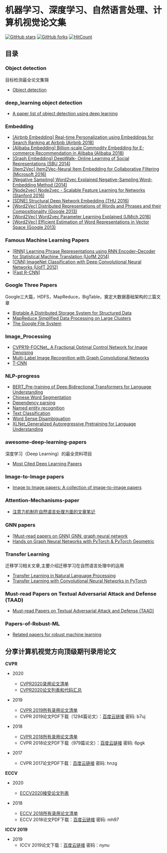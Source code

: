 # 机器学习、深度学习、自然语言处理、计算机视觉论文集

[![GitHub stars](https://img.shields.io/github/stars/murufeng/awesome-papers.svg?style=social&label=Stars)](https://github.com/murufeng/awesome-papers) [![GitHub forks](https://img.shields.io/github/forks/murufeng/awesome-papers.svg?style=social&label=Forks)](https://github.com/murufeng/awesome-papers) [![HitCount](http://hits.dwyl.io/murufeng/awesome-papers.svg)](http://hits.dwyl.io/murufeng/awesome-papers)

## 目录

### Object detection
目标检测最全论文集锦
* [Object detection](https://github.com/murufeng/papers/tree/master/Object-detection) <br />

### deep_learning object detection
* [A paper list of object detection using deep learning](https://github.com/murufeng/papers/blob/master/deep_learning%20object%20detection/papers.md) <br />


### Embedding 
* [[Airbnb Embedding] Real-time Personalization using Embeddings for Search Ranking at Airbnb (Airbnb 2018)](https://github.com/murufeng/papers/blob/master/Embedding/%5BAirbnb%20Embedding%5D%20Real-time%20Personalization%20using%20Embeddings%20for%20Search%20Ranking%20at%20Airbnb%20(Airbnb%202018).pdf) <br />
* [[Alibaba Embedding] Billion-scale Commodity Embedding for E-commerce Recommendation in Alibaba (Alibaba 2018)](https://github.com/murufeng/papers/blob/master/Embedding/%5BAlibaba%20Embedding%5D%20Billion-scale%20Commodity%20Embedding%20for%20E-commerce%20Recommendation%20in%20Alibaba%20(Alibaba%202018).pdf) <br />
* [[Graph Embedding] DeepWalk- Online Learning of Social Representations (SBU 2014)](https://github.com/murufeng/papers/blob/master/Embedding/%5BGraph%20Embedding%5D%20DeepWalk-%20Online%20Learning%20of%20Social%20Representations%20(SBU%202014).pdf) <br />
* [[Item2Vec] Item2Vec-Neural Item Embedding for Collaborative Filtering (Microsoft 2016)](https://github.com/murufeng/papers/blob/master/Embedding/%5BItem2Vec%5D%20Item2Vec-Neural%20Item%20Embedding%20for%20Collaborative%20Filtering%20(Microsoft%202016).pdf) <br />
* [[Negative Sampling] Word2vec Explained Negative-Sampling Word-Embedding Method (2014)](https://github.com/murufeng/papers/blob/master/Embedding/%5BNegative%20Sampling%5D%20Word2vec%20Explained%20Negative-Sampling%20Word-Embedding%20Method%20(2014).pdf) <br />
* [[Node2vec] Node2vec - Scalable Feature Learning for Networks (Stanford 2016)](https://github.com/murufeng/papers/blob/master/Embedding/%5BNode2vec%5D%20Node2vec%20-%20Scalable%20Feature%20Learning%20for%20Networks%20(Stanford%202016).pdf) <br />
* [[SDNE] Structural Deep Network Embedding (THU 2016)](https://github.com/murufeng/papers/blob/master/Embedding/%5BSDNE%5D%20Structural%20Deep%20Network%20Embedding%20(THU%202016).pdf) <br />
* [[Word2Vec] Distributed Representations of Words and Phrases and their Compositionality (Google 2013)](https://github.com/murufeng/papers/blob/master/Embedding/%5BWord2Vec%5D%20Distributed%20Representations%20of%20Words%20and%20Phrases%20and%20their%20Compositionality%20(Google%202013).pdf) <br />
* [[Word2Vec] Word2vec Parameter Learning Explained (UMich 2016)](https://github.com/murufeng/papers/blob/master/Embedding/%5BWord2Vec%5D%20Word2vec%20Parameter%20Learning%20Explained%20(UMich%202016).pdf) <br />
* [[Word2Vec] Efficient Estimation of Word Representations in Vector Space (Google 2013)](https://github.com/murufeng/papers/blob/master/Embedding/%5BWord2Vec%5D%20Efficient%20Estimation%20of%20Word%20Representations%20in%20Vector%20Space%20(Google%202013).pdf) <br />


### Famous Machine Learning Papers
* [[RNN] Learning Phrase Representations using RNN Encoder–Decoder for Statistical Machine Translation (UofM 2014)](https://github.com/murufeng/papers/blob/master/Famous%20Machine%20Learning%20Papers/%5BRNN%5D%20Learning%20Phrase%20Representations%20using%20RNN%20Encoder%E2%80%93Decoder%20for%20Statistical%20Machine%20Translation%20(UofM%202014).pdf) <br />
* [[CNN] ImageNet Classification with Deep Convolutional Neural Networks (UofT 2012)](https://github.com/murufeng/papers/blob/master/Famous%20Machine%20Learning%20Papers/%5BCNN%5D%20ImageNet%20Classification%20with%20Deep%20Convolutional%20Neural%20Networks%20(UofT%202012).pdf) <br />
* [[Fast R-CNN]](https://github.com/murufeng/papers/blob/master/Famous%20Machine%20Learning%20Papers/Fast%20R-CNN.pdf) <br />

### Google Three Papers
Google三大篇，HDFS，MapReduce，BigTable，奠定大数据基础架构的三篇文章
* [Bigtable A Distributed Storage System for Structured Data](https://github.com/murufeng/papers/blob/master/Google%20Three%20Papers/Bigtable%20A%20Distributed%20Storage%20System%20for%20Structured%20Data.pdf) <br />
* [MapReduce Simplified Data Processing on Large Clusters](https://github.com/murufeng/papers/blob/master/Google%20Three%20Papers/MapReduce%20Simplified%20Data%20Processing%20on%20Large%20Clusters.pdf) <br />
* [The Google File System](https://github.com/murufeng/papers/blob/master/Google%20Three%20Papers/The%20Google%20File%20System.pdf) <br />

### Image_Processing
* [CVPR19-FOCNet_ A Fractional Optimal Control Network for Image Denoising](https://github.com/murufeng/papers/blob/master/Image_Processing/CVPR19-FOCNet_%20A%20Fractional%20Optimal%20Control%20Network%20for%20Image%20Denoising_Lei%20Zhang.pdf) <br />
* [Multi-Label Image Recognition with Graph Convolutional Networks](https://github.com/murufeng/papers/blob/master/Image_Processing/Multi-Label%20Image%20Recognition%20with%20Graph%20Convolutional%20Networks.pdf) <br />
* [T-CNN](https://github.com/murufeng/papers/blob/master/Image_Processing/T-CNN.pdf) <br />

### NLP-progress
* [BERT_Pre-training of Deep Bidirectional Transformers for Language Understanding](https://github.com/murufeng/papers/blob/master/NLP-progress/BERT_Pre-training%20of%20Deep%20Bidirectional%20Transformers%20for%20Language%20Understanding.pdf) <br />
* [Chinese Word Segmentation](https://github.com/murufeng/papers/blob/master/NLP-progress/Chinese%20Word%20Segmentation.md) <br />
* [Dependency parsing](https://github.com/murufeng/papers/blob/master/NLP-progress/Dependency%20parsing.md) <br />
* [Named entity recognition](https://github.com/murufeng/papers/blob/master/NLP-progress/Named%20entity%20recognition.md) <br />
* [Text Classification](https://github.com/murufeng/papers/blob/master/NLP-progress/Text%20classification.md) <br />
* [Word Sense Disambiguation](https://github.com/murufeng/papers/blob/master/NLP-progress/Word%20Sense%20Disambiguation.md) <br />
* [XLNet_Generalized Autoregressive Pretraining for Language Understanding](https://github.com/murufeng/papers/blob/master/NLP-progress/XLNet_Generalized%20Autoregressive%20Pretraining%20for%20Language%20Understanding.pdf) <br />

### awesome-deep-learning-papers
深度学习（Deep Learning）的最全资料项目
* [Most Cited Deep Learning Papers](https://github.com/murufeng/papers/blob/master/deep-learning-papers/Most%20Cited%20Deep%20Learning%20Papers.md) <br />


### Image-to-Image papers
* [Image to Image papers: A collection of image-to-image papers](https://github.com/murufeng/papers/blob/master/Image-to-Image%20papers.md)

### Attention-Mechanisms-paper
* [注意力机制在自然语言处理方面的文章笔记](https://github.com/murufeng/papers/blob/master/Attention-Mechanisms-paper.md) <br />


### GNN papers
* [[Must-read papers on GNN] GNN: graph neural network](https://github.com/murufeng/papers/blob/master/GNN_papers.md) <br />
* [Hands on Graph Neural Networks with PyTorch & PyTorch Geometric](https://github.com/murufeng/papers/blob/master/Hands%20on%20Graph%20Neural%20Networks%20with%20PyTorch%20%26%20PyTorch%20Geometric.pdf) <br />


### Transfer Learning
迁移学习相关文章,主要介绍迁移学习在自然语言处理中的运用
* [Transfer Learning in Natural Language Processing](https://github.com/murufeng/papers/blob/master/Transfer%20Learning%20in%20Natural%20Language%20Processing.pdf) <br />
* [Transfer Learning with Convolutional Neural Networks in PyTorch](https://github.com/murufeng/papers/blob/master/Transfer%20Learning%20with%20Convolutional%20Neural%20Networks%20in%20PyTorch.pdf) <br />


### Must-read Papers on Textual Adversarial Attack and Defense (TAAD)
* [Must-read Papers on Textual Adversarial Attack and Defense (TAAD)](https://github.com/murufeng/papers/blob/master/TAADpapers.md) <br />

### Papers-of-Robust-ML
* [Related papers for robust machine learning](https://github.com/murufeng/papers/blob/master/Papers-of-Robust-ML.md)


## 分享计算机视觉方向顶级期刊录用论文

**CVPR**
- 2020 
  - [CVPR2020录用论文清单](http://cvpr2020.thecvf.com/)
  - [CVPR2020论文列表和代码汇总](https://github.com/murufeng/awesome-papers/tree/master/CVPR%202020)

- 2019
  - [CVPR 2019所有录用论文清单](<http://openaccess.thecvf.com/CVPR2019.py>) 
  - CVPR 2019论文PDF下载（1294篇论文）：[百度云链接](https://pan.baidu.com/s/1WMOU3JgeKsYA0YCeW09uHw ) 密码: b7uj
- 2018
  - [CVPR 2018所有录用论文清单](2018/cvpr2018-paper-list.csv) 
  - CVPR 2018论文PDF下载（979篇论文）：[百度云链接](https://pan.baidu.com/s/1lYEM_kkw1PWTkQzUvjG2pw)   密码: 6pgk 
- 2017
  - CVPR 2017论文PDF下载：[百度云链接](https://pan.baidu.com/s/1RP1wQBFxs8BT0KBLiukxBw)   密码: hnzg

**ECCV**
- 2020 
  - [ECCV2020接受论文列表](https://eccv2020.eu/accepted-papers/)

- 2018
  - [ECCV 2018所有录用论文清单](http://openaccess.thecvf.com/ECCV2018.py) 
  - ECCV 2018论文PDF下载：[百度云链接](https://pan.baidu.com/s/1Mg0Kw9bepUK6_vqqVSOjNQ)   密码: mh97
  
**ICCV 2019**

- 2019
  - ICCV 2019论文下载：[百度云链接](https://pan.baidu.com/s/1yeA8qNkkb92Z0vA-8h2FTg)  密码：nynu

